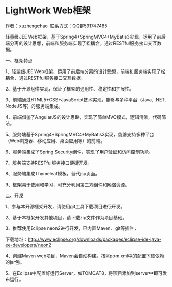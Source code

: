 # LightWork Web框架
作者：xuzhengchao  联系方式：QQ群591747485

轻量级JEE Web框架，基于Spring4+SpringMVC4+MyBatis3实现，运用了前后端分离的设计思想，前端和服务端实现了松耦合，通过RESTful服务接口交互数据。

一、框架特点

1、轻量级JEE Web框架，运用了前后端分离的设计思想，前端和服务端实现了松耦合，通过RESTful服务接口交互数据。

2、基于开源组件实现，保证了框架的通用性、稳定性和扩展性。

3、前端通过HTML5+CSS+JavaScript技术实现，能够与多种平台（Java, .NET, NodeJS等）的服务端集成。

4、前端借鉴了AngularJS的设计思路，实现了简单MVC模式，逻辑清晰，代码简洁。

5、服务端基于Spring4+SpringMVC4+MyBatis3实现，能够支持多种平台（Web浏览器、移动应用、桌面应用等）的前端。

6、服务端集成了Spring Security组件，实现了用户验证和访问控制功能。

7、服务端支持RESTful服务接口便捷开发。

8、服务端集成Thymeleaf模板，替代jsp页面。

9、框架易于使用和学习，可充分利用第三方组件和网络资源。

二、开发

1、参与本开源框架开发，请使用git工具下载项目进行开发。

2、基于本框架开发其他项目，请下载zip文件作为项目基础。

3、推荐使用Eclipse neon2进行开发，已内置Maven、git等插件，

下载地址：http://www.eclipse.org/downloads/packages/eclipse-ide-java-ee-developers/neon2

4、创建Maven web项目，Maven会自动构建，按照pom.xml中的配置下载依赖的jar包。

5、在Eclipse中配置好运行Server，如TOMCAT8，将项目添加到server中即可发布运行。
